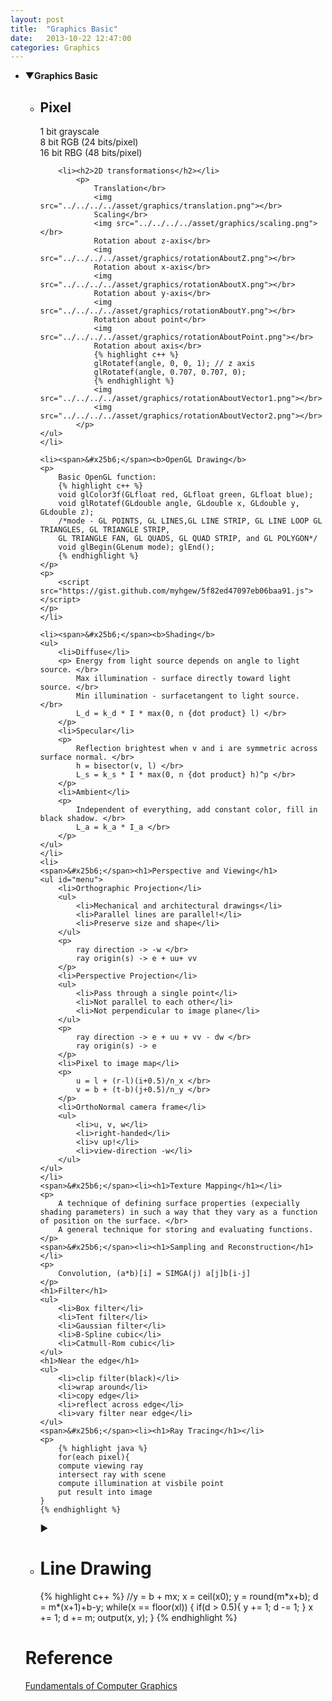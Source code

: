 ```yaml
---
layout: post
title:  "Graphics Basic"
date:   2013-10-22 12:47:00
categories: Graphics
---
```

<ul id="menu">
	<li><span>&#x25bc;</span><b>Graphics Basic</b>
	<ul>
		<li><h2>Pixel</h2></li>
			<p>
				1 bit grayscale</br>
				8 bit RGB (24 bits/pixel)</br>
				16 bit RBG (48 bits/pixel)</br>
			</p>
		
		<li><h2>2D transformations</h2></li>
			<p>
				Translation</br>
				<img src="../../../../asset/graphics/translation.png"></br>
				Scaling</br>
				<img src="../../../../asset/graphics/scaling.png"></br>
				Rotation about z-axis</br>
				<img src="../../../../asset/graphics/rotationAboutZ.png"></br>
				Rotation about x-axis</br>
				<img src="../../../../asset/graphics/rotationAboutX.png"></br>
				Rotation about y-axis</br>
				<img src="../../../../asset/graphics/rotationAboutY.png"></br>
				Rotation about point</br>
				<img src="../../../../asset/graphics/rotationAboutPoint.png"></br>
				Rotation about axis</br>
				{% highlight c++ %}
				glRotatef(angle, 0, 0, 1); // z axis
				glRotatef(angle, 0.707, 0.707, 0);
				{% endhighlight %}
				<img src="../../../../asset/graphics/rotationAboutVector1.png"></br>
				<img src="../../../../asset/graphics/rotationAboutVector2.png"></br>
			</p>
	</ul>
	</li>

	<li><span>&#x25b6;</span><b>OpenGL Drawing</b>
	<p>
		Basic OpenGL function:
		{% highlight c++ %}
		void glColor3f(GLfloat red, GLfloat green, GLfloat blue);
		void glRotatef(GLdouble angle, GLdouble x, GLdouble y, GLdouble z); 
		/*mode - GL POINTS, GL LINES,GL LINE STRIP, GL LINE LOOP GL TRIANGLES, GL TRIANGLE STRIP,
		GL TRIANGLE FAN, GL QUADS, GL QUAD STRIP, and GL POLYGON*/
		void glBegin(GLenum mode); glEnd();
		{% endhighlight %}
	</p>
	<p>
		<script src="https://gist.github.com/myhgew/5f82ed47097eb06baa91.js"></script>
	</p>
	</li>

	<li><span>&#x25b6;</span><b>Shading</b>
	<ul>
		<li>Diffuse</li>
		<p> Energy from light source depends on angle to light source. </br>
			Max illumination - surface directly toward light source. </br>
			Min illumination - surfacetangent to light source. </br>
			L_d = k_d * I * max(0, n {dot product} l) </br>
		</p>
		<li>Specular</li>
		<p>
			Reflection brightest when v and i are symmetric across surface normal. </br>
			h = bisector(v, l) </br>
			L_s = k_s * I * max(0, n {dot product} h)^p </br>
		</p>
		<li>Ambient</li>
		<p>
			Independent of everything, add constant color, fill in black shadow. </br>
			L_a = k_a * I_a </br>
		</p>
	</ul>
	</li>
	<li>
	<span>&#x25b6;</span><h1>Perspective and Viewing</h1>
	<ul id="menu">
		<li>Orthographic Projection</li>
		<ul>
			<li>Mechanical and architectural drawings</li>
			<li>Parallel lines are parallel!</li>
			<li>Preserve size and shape</li>
		</ul>
		<p>
			ray direction -> -w </br>
			ray origin(s) -> e + uu+ vv
		</p>
		<li>Perspective Projection</li>
		<ul>
			<li>Pass through a single point</li>
			<li>Not parallel to each other</li>
			<li>Not perpendicular to image plane</li>
		</ul>
		<p>
			ray direction -> e + uu + vv - dw </br>
			ray origin(s) -> e
		</p>
		<li>Pixel to image map</li>
		<p>
			u = l + (r-l)(i+0.5)/n_x </br>
			v = b + (t-b)(j+0.5)/n_y </br>
		</p>
		<li>OrthoNormal camera frame</li>
		<ul>
			<li>u, v, w</li>
			<li>right-handed</li>
			<li>v up!</li>
			<li>view-direction -w</li>
		</ul>
	</ul>
	</li>
	<span>&#x25b6;</span><li><h1>Texture Mapping</h1></li>
	<p>
		A technique of defining surface properties (expecially shading parameters) in such a way that they vary as a function of position on the surface. </br>
		A general technique for storing and evaluating functions.
	</p>
	<span>&#x25b6;</span><li><h1>Sampling and Reconstruction</h1></li>
	<p>
		Convolution, (a*b)[i] = SIMGA(j) a[j]b[i-j]
	</p>
	<h1>Filter</h1>
	<ul>
		<li>Box filter</li>
		<li>Tent filter</li>
		<li>Gaussian filter</li>
		<li>B-Spline cubic</li>
		<li>Catmull-Rom cubic</li>
	</ul>
	<h1>Near the edge</h1>
	<ul>
		<li>clip filter(black)</li>
		<li>wrap around</li>
		<li>copy edge</li>
		<li>reflect across edge</li>
		<li>vary filter near edge</li>
	</ul>
	<span>&#x25b6;</span><li><h1>Ray Tracing</h1></li>
	<p>
		{% highlight java %}
		for(each pixel){
		compute viewing ray
		intersect ray with scene
		compute illumination at visbile point
		put result into image
	}
	{% endhighlight %}
</p>
<span>&#x25b6;</span><li><h1>Line Drawing</h1></li>
<p>
	{% highlight c++ %}
	//y = b + mx;
	x = ceil(x0);
	y = round(m*x+b);
	d = m*(x+1)+b-y;
	while(x == floor(xl))
	{
	if(d > 0.5){
	y += 1;
	d -= 1;
}
x += 1;
d += m;
output(x, y);
}
{% endhighlight %}
</p>
</li>
</ul>

<div id="reference">
	<h1>Reference</h1>
	<p>
		<a href='http://www.crcpress.com/product/isbn/9781568814698'>Fundamentals of Computer Graphics</a>
	</p>
</div>